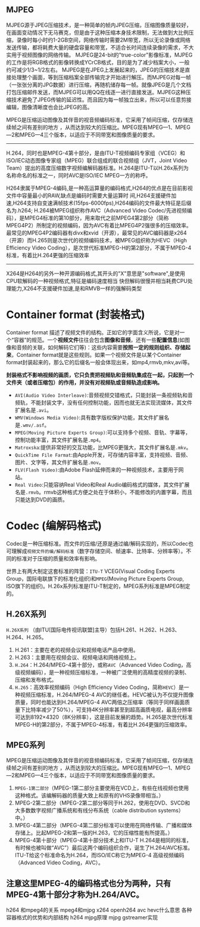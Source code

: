 ## MJPEG
MJPEG源于JPEG压缩技术，是一种简单的帧内JPEG压缩，压缩图像质量较好，在画面变动情况下无马赛克，但是由于这种压缩本身技术限制，无法做到大比例压缩，录像时每小时约1-2GB空间，网络传输时需要2M带宽，所以无论录像或网络发送传输，都将耗费大量的硬盘容量和带宽，不适合长时间连续录像的需求，不大实用于视频图像的网络传输。
MJPEG是24-bit的"true-color"影像标准，MJPEG的工作是将RGB格式的影像转换成YCrCB格式，目的是为了减少档案大小，一般约可减少1/3~1/2左右。
MJPEG是在JPEG上发展起来的，JPEG的压缩技术是直接处理整个画面，等到压缩档案全部传输完才开始进行解压。而MJPEG对每一帧（一张张分离的JPG数据）进行压缩，再随机储存每一帧。就像JPEG是几个文档打包压缩邮件发送，而MJPEG可以用QQ在线逐一进行直接发送。MJPEG这种压缩技术避免了JPEG传输的延迟性。而且因为每一帧独立出来，所以可以任意剪接编辑，图像清晰度也会比JPEG的高。


MPEG是压缩运动图像及其伴音的视音频编码标准，它采用了帧间压缩，仅存储连续帧之间有差别的地方 ，从而达到较大的压缩比。MPEG现有MPEG—1、MPEG—2和MPEG—4三个版本，以适应于不同带宽和图像质量的要求。

----


H.264，同时也是MPEG-4第十部分，是由ITU-T视频编码专家组（VCEG）和ISO/IEC动态图像专家组（MPEG）联合组成的联合视频组（JVT，Joint Video Team）提出的高度压缩数字视频编解码器标准。H.264是ITU-T以H.26x系列为名称命名的标准之一，同时AVC是ISO/IEC MPEG一方的称呼。

H264隶属于MPEG-4编码,是一种高运算量的编码格式,H264的优点是在目前影视文件中容量最小的RAW,缺点是编码时需要大量运算时 间,H264支援硬件加速,H264支持自变速满帧技术(15fps-6000fps),H264编码的文件最大特征是后缀名为.h264;
H.264被MPEG组织称作AVC（Advanced Video Codec/先进视频编码），是MPEG4标准的第10部分，用来取代之前MPEG4第2部分（简称MPEG4P2）所制定的视频编码，因为AVC有着比MPEG4P2强很多的压缩效率。最常见的MPEG4P2编码器有divx和xvid（开源），最常见的AVC编码器是x264（开源）而H.265则是次世代的视频编码技术，被MPEG组织称为HEVC（High Efficiency Video Coding），是次世代标准MPEG-H的第2部分，不属于MPEG-4标准，有着比H.264更强的压缩效率

----


X264是H264的另外一种开源编码格式,其开头的"X"意思是"software",是使用CPU软解码的一种视频格式,特征是编码速度相当 快但解码很慢并相当耗费CPU处理能力,X264不支援硬件加速,是和RMVB一样的强解码类型



# Container format (封装格式)
Container format 描述了视频文件的结构。正如它的字面含义所说，它是对一个“容器”的规范。一个**视频文件**往往会包含**图像和音频**，还有一些**配置信息**(如图像和音频的关联，如何解码它们等)：这些内容需要**按照一定的规则组织、存储起来**，Container format就是这些规则。如果一个视频文件是以某个Container format封装起来的，那么它的后缀名一般会体现出来，如mp4,rmvb,mkv,avi等。 

**封装格式不影响视频的画质，它只负责把视频轨和音频轨集成在一起，只起到一个文件夹（或者压缩包）的作用，并没有对视频轨或音频轨造成影响。**  

* `AVI(Audio Video Interleave)`:音频视频交错格式，只能封装一条视频轨和音频轨，不能封装文字，没有任何控制功能，因而也就无法实现流媒体，其文件扩展名是`.avi`。
* `WMV(Windows Media Video)`:具有数字版权保护功能，其文件扩展名是`.wmv/.asf`。
* `MPEG(Moving Picture Experts Group)`:可以支持多个视频、音轨、字幕等，控制功能丰富，其文件扩展名是`.mp4`。
* `Matroxska`:提供非常好的交互功能，比MPEG更强大，其文件扩展名是`.mkv`。
* `QuickTime File Farmat`:由Apple开发，可存储内容丰富，支持视频、音频、图片、文字等，其文件扩展名是`.mov`。
* `FLV(Flash Video)`:由Adobe Flash延伸而来的一种视频技术，主要用于网站。
* `Real Video`:只能容纳Real Video和Real Audio编码格式的媒体，其文件扩展名是`.rmvb`。rmvb这种格式方便之处在于体积小，不能修改的内置字幕，而且只能达到DVD的画质。


# Codec (编解码格式)
Codec是一种压缩标准。而文件的压缩/还原是通过编/解码实现的，所以Codec也可理解成`视频文件的编/解码标准`（数字存储空间、帧速率、比特率、分辨率等）。不同的标准对于压缩的质量和效率有影响。 

世界上有两大制定这套标准的阵营：`ITU-T` VCEG(Visual Coding Experts Group，国际电联旗下的标准化组织)和`MPEG`(Moving Picture Experts Group, ISO旗下的组织)。H.26x系列标准是ITU-T制定的，MPEG系列标准是MPEG制定的。 


## H.26X系列
`H.26X系列` （由ITU[国际电传视讯联盟]主导）包括H.261、H.262、H.263、H.264、H.265。  

1) H.261：主要在老的视频会议和视频电话产品中使用。
2) H.263：主要用在视频会议、视频电话和网络视频上。
3) `H.264`：H.264/MPEG-4第十部分，或称`AVC`（Advanced Video Coding，高级视频编码），是一种视频压缩标准，一种被广泛使用的高精度视频的录制、压缩和发布格式。
4) `H.265`：高效率视频编码（High Efficiency Video Coding，简称`HEVC`）是一种视频压缩标准，H.264/MPEG-4 AVC的继任者。HEVC被认为不仅提升图像质量，同时也能达到H.264/MPEG-4 AVC两倍之压缩率（等同于同样画面质量下比特率减少了50%），可支持4K分辨率甚至到超高画质电视，最高分辨率可达到8192×4320（8K分辨率），这是目前发展的趋势。H.265是次世代标准MPEG-H的第2部分，不属于MPEG-4标准，有着比H.264更强的压缩效率。


## MPEG系列
MPEG是压缩运动图像及其伴音的视音频编码标准，它采用了帧间压缩，仅存储连续帧之间有差别的地方 ，从而达到较大的压缩比。MPEG现有MPEG—1、MPEG—2和MPEG—4三个版本，以适应于不同带宽和图像质量的要求。

1) `MPEG-1第二部分`（MPEG-1第二部分主要使用在VCD上，有些在线视频也使用这种格式。该编解码器的质量大致上和原有的VHS录像带相当。）
1) MPEG-2第二部分（MPEG-2第二部分等同于H.262，使用在DVD、SVCD和大多数数字视频广播系统和有线分布系统（cable distribution systems）中。）
1) MPEG-4第二部分（MPEG-4第二部分标准可以使用在网络传输、广播和媒体存储上。比起MPEG-2和第一版的H.263，它的压缩性能有所提高。）
1) MPEG-4第十部分（MPEG-4第十部分技术上和ITU-T H.264是相同的标准，有时候也被叫做“AVC”）最后这两个编码组织合作，诞生了H.264/AVC标准。ITU-T给这个标准命名为H.264，而ISO/IEC称它为MPEG-4 高级视频编码（Advanced Video Coding，AVC）。

注意这里MPEG-4的编码格式也分为两种，只有MPEG-4第十部分才称为H.264/AVC。
---
h264 和mpeg4的关系
mpeg4和mjpg
x264 openh264
avc hevc什么意思
各种容器格式的优势和内部结构
h264 mjpg原理
mjpg gstreamer实现